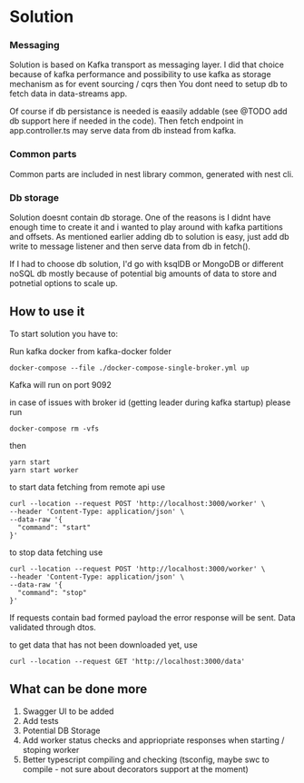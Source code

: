 # Solution

### Messaging

Solution is based on Kafka transport as messaging layer. I did that choice because
of kafka performance and possibility to use kafka as storage mechanism as for event sourcing / cqrs then You dont need to setup db to fetch data in data-streams app. 

Of course if db persistance is needed is eaasily addable (see @TODO add db support here if needed in the code). Then fetch endpoint in
app.controller.ts may serve data from db instead from kafka.

### Common parts

Common parts are included in nest library common, generated with nest cli. 

### Db storage

Solution doesnt contain db storage. One of the reasons is I didnt have enough time to create it and i wanted to play around 
with kafka partitions and offsets. As mentioned earlier adding db to solution is easy, just add db write to message listener and then serve
data from db in fetch(). 

If I had to choose db solution, I'd go with ksqlDB or MongoDB or different noSQL db mostly because of potential
big amounts of data to store and potnetial options to scale up.

## How to use it

To start solution you have to:

Run kafka docker from kafka-docker folder
```
docker-compose --file ./docker-compose-single-broker.yml up
```

Kafka will run on port 9092 

in case of issues with broker id (getting leader during kafka startup) please run

```shell
docker-compose rm -vfs
```

then

```shell
yarn start
yarn start worker
```

to start data fetching from remote api use

```shell
curl --location --request POST 'http://localhost:3000/worker' \
--header 'Content-Type: application/json' \
--data-raw '{
  "command": "start"
}'
```

to stop data fetching use

```shell
curl --location --request POST 'http://localhost:3000/worker' \
--header 'Content-Type: application/json' \
--data-raw '{
  "command": "stop"
}'
```

If requests contain bad formed payload the error response will be sent. Data validated through dtos.

to get data that has not been downloaded yet, use

```shell
curl --location --request GET 'http://localhost:3000/data'
```

## What can be done more

1. Swagger UI to be added
2. Add tests
3. Potential DB Storage
4. Add worker status checks and appriopriate responses when starting / stoping worker
5. Better typescript compiling and checking (tsconfig, maybe swc to compile - not sure about decorators support at the moment)
